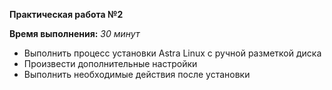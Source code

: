**Практическая работа №2**

**Время выполнения:** _30 минут_

- Выполнить процесс установки Astra Linux с ручной разметкой диска
- Произвести дополнительные настройки
- Выполнить необходимые действия после установки